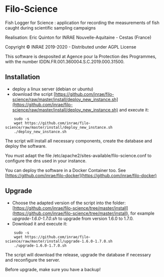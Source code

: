 Filo-Science
============

Fish Logger for Science : application for recording the measurements of fish caught during scientific sampling campaigns

Realisation: Eric Quinton for INRAE Nouvelle-Aquitaine - Cestas (France)

Copyright © INRAE 2019-2020 - Distributed under AGPL License

This software is desposited at Agence pour la Protection des Programmes, with the number IDDN.FR.001.360004.S.C.2019.000.31500.

## Installation
- deploy a linux server (debian or ubuntu)
- download the script [https://github.com/inrae/filo-science/raw/master/install/deploy_new_instance.sh](https://github.com/inrae/filo-science/raw/master/install/deploy_new_instance.sh) and execute it:
~~~
    sudo -s
    wget https://github.com/inrae/filo-science/raw/master/install/deploy_new_instance.sh
    ./deploy_new_instance.sh
~~~

The script will install all necessary components, create the database and deploy the software.

You must adapt the file /etc/apache2/sites-available/filo-science.conf to configure the dns used in your instance.

You can deploy the software in a Docker Container too. See [https://github.com/inrae/filo-docker](https://github.com/inrae/filo-docker)

## Upgrade
- Choose the adapted version of the script into the folder: [https://github.com/inrae/filo-science/tree/master/install](https://github.com/inrae/filo-science/tree/master/install), for example *upgrade-1.6.0-1.7.0.sh* to upgrade from version 1.6.0 to 1.7.0.
- Download it and execute it:

~~~
    sudo -s
    wget https://github.com/inrae/filo-science/raw/master/install/upgrade-1.6.0-1.7.0.sh
    ./upgrade-1.6.0-1.7.0.sh
~~~
The script will download the release, upgrade the database if necessary and reconfigure the server.

Before upgrade, make sure you have a backup!
